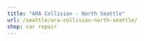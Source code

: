 ```yaml
---
title: "ARA Collision - North Seattle"
url: /seattle/ara-collision-north-seattle/
shop: car repair
---
```

